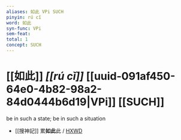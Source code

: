 ```yaml
---
aliases: 如此 VPi SUCH
pinyin: rú cǐ
word: 如此
syn-func: VPi
sem-feat: 
total: 1
concept: SUCH 
---
```

# [[如此]] *[[rú cǐ]]*  [[uuid-091af450-64e0-4b82-98a2-84d0444b6d19|VPi]] [[SUCH]]
be in such a state; be in such a situation
 - [[搜神記]] 累**如此**此 / [HXWD](https://hxwd.org/textview.html?location=KR3l0099_tls_019-1a.22)